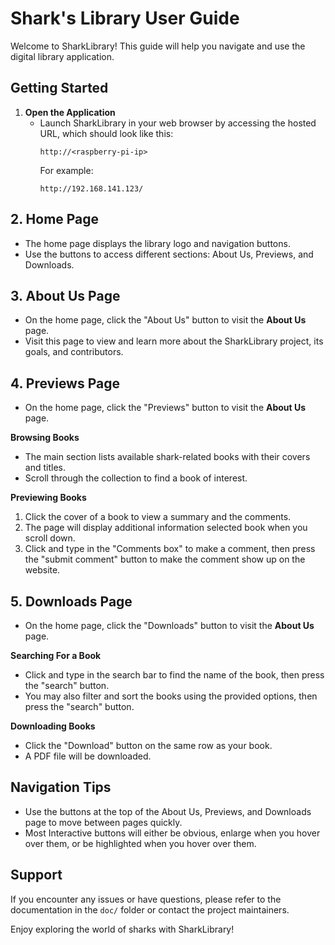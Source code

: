 # Shark's Library User Guide

Welcome to SharkLibrary! This guide will help you navigate and use the digital library application.

## Getting Started

1. **Open the Application**
   - Launch SharkLibrary in your web browser by accessing the hosted URL, which should look like this:
     ```
     http://<raspberry-pi-ip>
     ```
     For example:
     ```
     http://192.168.141.123/
     ```
     
## 2. Home Page

- The home page displays the library logo and navigation buttons.
- Use the buttons to access different sections: About Us, Previews, and Downloads.

## 3. About Us Page

- On the home page, click the "About Us" button to visit the **About Us** page.
- Visit this page to view and learn more about the SharkLibrary project, its goals, and contributors.

## 4. Previews Page

- On the home page, click the "Previews" button to visit the **About Us** page.
  
**Browsing Books**
- The main section lists available shark-related books with their covers and titles.
- Scroll through the collection to find a book of interest.

**Previewing Books**
1. Click the cover of a book to view a summary and the comments.
2. The page will display additional information selected book when you scroll down.
3. Click and type in the "Comments box" to make a comment, then press the "submit comment" button to make the comment show up on the website.

## 5. Downloads Page

- On the home page, click the "Downloads" button to visit the **About Us** page.

**Searching For a Book**
- Click and type in the search bar to find the name of the book, then press the "search" button.
- You may also filter and sort the books using the provided options, then press the "search" button.

**Downloading Books**
- Click the "Download" button on the same row as your book.
- A PDF file will be downloaded.

## Navigation Tips

- Use the buttons at the top of the About Us, Previews, and Downloads page to move between pages quickly.
- Most Interactive buttons will either be obvious, enlarge when you hover over them, or be highlighted when you hover over them.

## Support

If you encounter any issues or have questions, please refer to the documentation in the `doc/` folder or contact the project maintainers.

Enjoy exploring the world of sharks with SharkLibrary!
